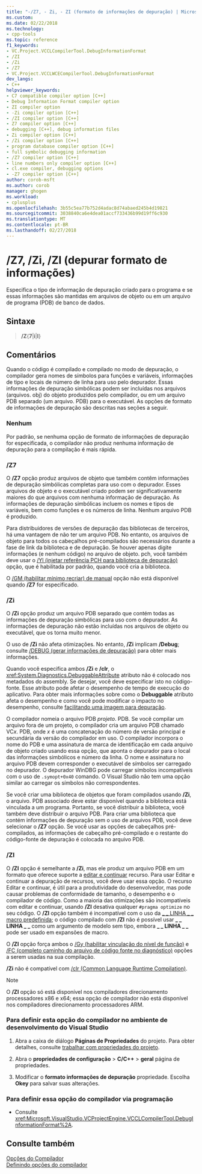 ```yaml
---
title: "-/Z7, - Zi, - ZI (formato de informações de depuração) | Microsoft Docs"
ms.custom: 
ms.date: 02/22/2018
ms.technology:
- cpp-tools
ms.topic: reference
f1_keywords:
- VC.Project.VCCLCompilerTool.DebugInformationFormat
- /ZI
- /Zi
- /Z7
- VC.Project.VCCLWCECompilerTool.DebugInformationFormat
dev_langs:
- C++
helpviewer_keywords:
- C7 compatible compiler option [C++]
- Debug Information Format compiler option
- ZI compiler option
- -Zi compiler option [C++]
- /ZI compiler option [C++]
- Z7 compiler option [C++]
- debugging [C++], debug information files
- Zi compiler option [C++]
- /Zi compiler option [C++]
- program database compiler option [C++]
- full symbolic debugging information
- /Z7 compiler option [C++]
- line numbers only compiler option [C++]
- cl.exe compiler, debugging options
- -Z7 compiler option [C++]
author: corob-msft
ms.author: corob
manager: ghogen
ms.workload:
- cplusplus
ms.openlocfilehash: 3b55c5ea77b752d4adac8d74abaed245b4d19821
ms.sourcegitcommit: 3038840ca6e4dea01accf733436b99d19ff6c930
ms.translationtype: MT
ms.contentlocale: pt-BR
ms.lasthandoff: 02/27/2018
---
```

# <a name="z7-zi-zi-debug-information-format"></a>/Z7, /Zi, /ZI (depurar formato de informações)

Especifica o tipo de informação de depuração criado para o programa e se essas informações são mantidas em arquivos de objeto ou em um arquivo de programa (PDB) de banco de dados.

## <a name="syntax"></a>Sintaxe

> **/Z**{**7**|**i**|**I**}  

## <a name="remarks"></a>Comentários

Quando o código é compilado e compilado no modo de depuração, o compilador gera nomes de símbolos para funções e variáveis, informações de tipo e locais de número de linha para uso pelo depurador. Essas informações de depuração simbólicas podem ser incluídas nos arquivos (arquivos. obj) do objeto produzidos pelo compilador, ou em um arquivo PDB separado (um arquivo. PDB) para o executável.  As opções de formato de informações de depuração são descritas nas seções a seguir.  
  
### <a name="none"></a>Nenhum

Por padrão, se nenhuma opção de formato de informações de depuração for especificada, o compilador não produz nenhuma informação de depuração para a compilação é mais rápida.  
  
### <a name="z7"></a>/Z7

O **/Z7** opção produz arquivos de objeto que também contêm informações de depuração simbólicas completas para uso com o depurador. Esses arquivos de objeto e o executável criado podem ser significativamente maiores do que arquivos com nenhuma informação de depuração. As informações de depuração simbólicas incluem os nomes e tipos de variáveis, bem como funções e os números de linha. Nenhum arquivo PDB é produzido.

Para distribuidores de versões de depuração das bibliotecas de terceiros, há uma vantagem de não ter um arquivo PDB. No entanto, os arquivos de objeto para todos os cabeçalhos pré-compilados são necessários durante a fase de link da biblioteca e de depuração. Se houver apenas digite informações (e nenhum código) no arquivo de objeto. pch, você também deve usar o [/Yl (injetar referência PCH para biblioteca de depuração)](../../build/reference/yl-inject-pch-reference-for-debug-library.md) opção, que é habilitada por padrão, quando você cria a biblioteca.

O [/GM (habilitar mínimo recriar) de manual](../../build/reference/gm-enable-minimal-rebuild.md) opção não está disponível quando **/Z7** for especificado.

### <a name="zi"></a>/Zi

O **/Zi** opção produz um arquivo PDB separado que contém todas as informações de depuração simbólicas para uso com o depurador. As informações de depuração não estão incluídas nos arquivos de objeto ou executável, que os torna muito menor.

O uso de **/Zi** não afeta otimizações. No entanto, **/Zi** implicam **/Debug**; consulte [/DEBUG (gerar informações de depuração)](../../build/reference/debug-generate-debug-info.md) para obter mais informações.


Quando você especifica ambos **/Zi** e **/clr**, o <xref:System.Diagnostics.DebuggableAttribute> atributo não é colocado nos metadados do assembly. Se desejar, você deve especificar isto no código-fonte. Esse atributo pode afetar o desempenho de tempo de execução do aplicativo. Para obter mais informações sobre como o **Debuggable** atributo afeta o desempenho e como você pode modificar o impacto no desempenho, consulte [facilitando uma imagem para depuração](/dotnet/framework/debug-trace-profile/making-an-image-easier-to-debug).

O compilador nomeia o arquivo PDB *projeto*. PDB. Se você compilar um arquivo fora de um projeto, o compilador cria um arquivo PDB chamado VC*x*. PDB, onde *x* é uma concatenação do número de versão principal e secundária da versão do compilador em uso. O compilador incorpora o nome do PDB e uma assinatura de marca de identificação em cada arquivo de objeto criado usando essa opção, que aponta o depurador para o local das informações simbólicos e número da linha. O nome e assinatura no arquivo PDB devem corresponder o executável de símbolos ser carregado no depurador. O depurador WinDBG pode carregar símbolos incompatíveis com o uso de `.symopt+0x40` comando. O Visual Studio não tem uma opção similar ao carregar os símbolos não correspondentes.

Se você criar uma biblioteca de objetos que foram compilados usando **/Zi**, o arquivo. PDB associado deve estar disponível quando a biblioteca está vinculada a um programa. Portanto, se você distribuir a biblioteca, você também deve distribuir o arquivo PDB. Para criar uma biblioteca que contém informações de depuração sem o uso de arquivos PDB, você deve selecionar o **/Z7** opção. Se você usar as opções de cabeçalhos pré-compilados, as informações de cabeçalho pré-compilado e o restante do código-fonte de depuração é colocada no arquivo PDB.

### <a name="zi"></a>/ZI

O **/ZI** opção é semelhante a **/Zi**, mas ele produz um arquivo PDB em um formato que oferece suporte a [editar e continuar](/visualstudio/debugger/edit-and-continue-visual-cpp) recurso. Para usar Editar e continuar a depuração de recursos, você deve usar essa opção. O recurso Editar e continuar, é útil para a produtividade do desenvolvedor, mas pode causar problemas de conformidade de tamanho, o desempenho e o compilador de código. Como a maioria das otimizações são incompatíveis com editar e continuar, usando **/ZI** desativa qualquer `#pragma optimize` no seu código. O **/ZI** opção também é incompatível com o uso da [&#95; &#95; LINHA &#95; &#95; macro predefinida](../../preprocessor/predefined-macros.md); o código compilado com **/ZI** não é possível usar **&#95; &#95; LINHA &#95; &#95;**  como um argumento de modelo sem tipo, embora **&#95; &#95; LINHA &#95; &#95;**  pode ser usado em expansões de macro.

O **/ZI** opção força ambos o [/Gy (habilitar vinculação do nível de função)](../../build/reference/gy-enable-function-level-linking.md) e [/FC (completo caminho do arquivo de código fonte no diagnóstico)](../../build/reference/fc-full-path-of-source-code-file-in-diagnostics.md) opções a serem usadas na sua compilação.

**/Zi** não é compatível com [/clr (Common Language Runtime Compilation)](../../build/reference/clr-common-language-runtime-compilation.md).

> [!NOTE]
> O **/ZI** opção só está disponível nos compiladores direcionamento processadores x86 e x64; essa opção de compilador não está disponível nos compiladores direcionamento processadores ARM.

### <a name="to-set-this-compiler-option-in-the-visual-studio-development-environment"></a>Para definir esta opção do compilador no ambiente de desenvolvimento do Visual Studio

1. Abra a caixa de diálogo **Páginas de Propriedades** do projeto. Para obter detalhes, consulte [trabalhar com propriedades do projeto](../../ide/working-with-project-properties.md).

1. Abra o **propriedades de configuração** > **C/C++** > **geral** página de propriedades.

1. Modificar o **formato informações de depuração** propriedade. Escolha **Okey** para salvar suas alterações.

### <a name="to-set-this-compiler-option-programmatically"></a>Para definir essa opção do compilador via programação

- Consulte <xref:Microsoft.VisualStudio.VCProjectEngine.VCCLCompilerTool.DebugInformationFormat%2A>.

## <a name="see-also"></a>Consulte também

[Opções do Compilador](../../build/reference/compiler-options.md)  
[Definindo opções do compilador](../../build/reference/setting-compiler-options.md)  

